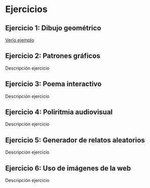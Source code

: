 # Ejercicios 

## Ejercicio 1: Dibujo geométrico 
[Verlo ejemplo](https://jaimander.github.io/ND-Programacion-Creativa/ejercicios/dibujo-geometrico/)

## Ejercicio 2: Patrones gráficos
Descripción ejercicio

## Ejercicio 3: Poema interactivo
Descripción ejercicio

## Ejercicio 4: Poliritmia audiovisual
Descripción ejercicio

## Ejercicio 5: Generador de relatos aleatorios
Descripción ejercicio

## Ejercicio 6: Uso de imágenes de la web
Descripción ejercicio


